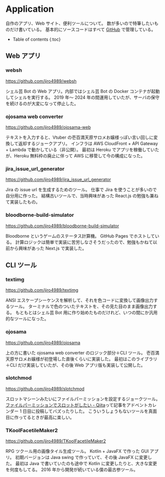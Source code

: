 # Application

自作のアプリ、Web サイト、便利ツールについて。
数が多いので特筆したいものだけ書いている。
基本的にソースコードはすべて [GitHub](https://github.com/jiro4989) で管理している。

* Table of contents
{:toc}

## Web アプリ

### websh

<https://github.com/jiro4989/websh>

シェル芸 Bot の Web アプリ。内部ではシェル芸 Bot の Docker コンテナが起動してシェルを実行する。
2019 年〜 2024 年の間運用していたが、サーバの保守を続けるのが大変になって停止した。

### ojosama web converter

<https://github.com/jiro4989/ojosama-web>

テキストを入力すると、Vtuber の壱百満天原サロメお嬢様っぽい言い回しに変換して返却するジョークアプリ。
インフラは AWS CloudFront + API Gateway + Lambda で動かしている（非公開）。
最初は Heroku でアプリを稼働していたが、Heroku 無料枠の廃止に伴って AWS に移管して今の構成になった。

### jira\_issue\_url\_generator

<https://github.com/jiro4989/jira_issue_url_generator>

Jira の issue url を生成するためのツール。
仕事で Jira を使うことが多いので自分用に作った。
結構古いツールで、当時興味があった React.js の勉強も兼ねて実装したもの。

### bloodborne-build-simulator

<https://github.com/jiro4989/bloodborne-build-simulator>

Bloodborne というゲームのステータス計算機。
GitHub Pages でホストしている。
計算ロジックは簡単で実装に苦労しなさそうだったので、勉強もかねて以前から興味があった Next.js で実装した。

## CLI ツール

### textimg

<https://github.com/jiro4989/textimg>

ANSI エスケープシーケンスを解析して、それを色コードに変換して画像出力するツール。
ターミナルで色のついたテキストを、その見た目のまま画像出力する。
もともとはシェル芸 Bot 用に作り始めたものだけれど、いつの間にか汎用的なツールになった。

### ojosama

<https://github.com/jiro4989/ojosama>

上の方に書いた ojosama web converter のロジック部分＋CLI ツール。
壱百満天原サロメお嬢様が初登場した直後くらいに実装した。
最初はこのライブラリ＋CLI だけ実装していたが、その後 Web アプリ版も実装して公開した。

### slotchmod

<https://github.com/jiro4989/slotchmod>

スロットマシーンみたいにファイルパーミッションを設定するジョークツール。
[ファイルパーミッションでスロットがしたい - Qiita](https://qiita.com/jiro4989/items/2530c4f789916521a47a)って記事をアドベントカレンダー 1 日目に投稿してバズったりした。
こういうしょうもないツールを真面目に作ってるときが最高に楽しい。

### TKoolFacetileMaker2

<https://github.com/jiro4989/TKoolFacetileMaker2>

RPG ツクール用の画像タイル生成ツール。
Kotlin + JavaFX で作った GUI アプリ。
初期バージョンは Java swing で作っていて、その後 JavaFX に変更した。
最初は Java で書いていたのも途中で Kotlin に変更したりと、大きな変更を何度もしてる。
2016 年から開発が続いている僕の最古参ツール。
